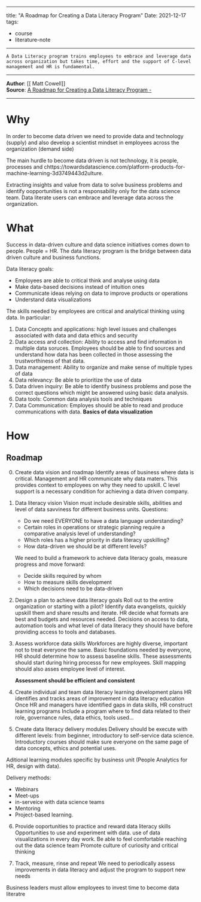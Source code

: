 
---
title: "A Roadmap for Creating a Data Literacy Program"
Date: 2021-12-17
tags: 
- course
- literature-note
---

```
A Data Literacy program trains employees to embrace and leverage data across organization but takes time, effort and the support of C-level management and HR is fundamental.
```

***
**Author**: [[ Matt Cowell]]  
**Source**: [A Roadmap for Creating a Data Literacy Program -](https://quanthub.com/data-literacy-program/)
***

# Why

In order to become data driven we need to provide data and technology (supply) and also develop a scientist mindset in employees across the organization (demand side)

The main hurdle to become data driven is not technology, it is people, processes and chttps://towardsdatascience.com/platform-products-for-machine-learning-3d3749443d2ulture.

Extracting insights and value from data to solve business problems and identify oopportunities is not a responsability only for the data science team. Data literate users can embrace and leverage data across the organization.

# What

Success in data-driven culture and data science initiatives comes down to people. People = HR. The data literacy program is the bridge between data driven culture and business functions. 

Data literacy goals:
- Employees are able to critical think and analyse using data
- Make data-based decisions instead of intuition ones
- Communicate ideas relying on data to improve products or operations
- Understand data visualizations

The skills needed by employees are critical and analytical thinking using data. In particular:
1. Data Concepts and applications: high level issues and challenges associated with data and data ethics and security
2. Data access and collection: Ability to access and find information in multiple data soruces. Employees should be able to find sources and understand how data has been collected in those assessing the trustworthiness of that data. 
3. Data management: Ability to organize and make sense of multiple types of data
4. Data relevancy: Be able to prioritize the use of data
5. Data driven inquiry: Be able to identify business problems and pose the correct questions which might be answered using basic data analysis.
6. Data tools: Common data analysis tools and techniques
7. Data Communication: Employes should be able to read and produce communications with data. **Basics of data visualization**

# How

## Roadmap
0. Create data vision and roadmap
Identify areas of business where data is critical.
Management and HR communicate why data maters. This provides context to employees on why they need to upskill. C level support is a necessary condition for achieving a data driven company. 

1. Data literacy vision
Vision must include desirable skills, abilities and level of data savviness for different business units.
Questions:
   * Do we need EVERYONE to have a data language understanding?
   *  Certain roles in operations or strategic planning require a comparative analysis level of understanding?
   *  Which roles has a higher priority in data literacy upskilling?
   *  How data-driven we should be at different levels?

   We need to build a framework to achieve data literacy goals, measure progress and move forward:

   * Decide skills required by whom
   * How to measure skills development
   * Which decisions need to be data-driven
	
2. Design a plan to achieve data literacy goals
Roll out to the entire organization or starting with a pilot?
Identify data evangelists, quickly upskill them and share results and iterate.
HR decide what formats are best and budgets and resources needed.
Decisions on access to data, automation tools and what level of data literacy they should have before providing access to tools and databases.

3. Assess workforce data skills
Workforces are highly diverse, important not to treat everyone the same.
Basic foundations needed by everyone, HR should determine how to assess baseline skills.
These assessments should start during hiring processs for new employees.
Skill mapping should also asses employee level of interest.

   **Assessment should be efficient and consistent**

4. Create individual and team data literacy learning development plans
HR identifies and tracks areas of improvement in data literacy education
Once HR and managers have identified gaps in data skills, HR construct learning programs
Include a program where to find data related to their role, governance rules, data ethics, tools used...

5. Create data literacy delivery modules
Delivery should be execute with different levels: from beginner, introductory to self-service data science.
Introductory courses should make sure everyone on the same page of data concepts, ethics and potential uses. 

Aditional learning modules specific by business unit (People Analytics for HR, design with data).

Delivery methods: 
- Webinars
- Meet-ups 
- in-serveice with data science teams
-  Mentoring
-  Project-based learning.

6. Provide ooportunities to practice and reward data literacy skills
Opportunities to use and experiment with data.
use of data visualizations in every day work. 
Be able to feel comfortable reaching out the data science team
Promote culture of curiosity and critical thinking

7. Track, measure, rinse and repeat
We need to periodically assess improvements in data literacy and adjust the program to support new needs

Business leaders must allow employees to invest time to become data literatre






